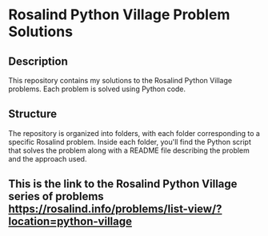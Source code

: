 # Rosalind Python Village Problem Solutions

## Description
This repository contains my solutions to the Rosalind Python Village problems. Each problem is solved using Python code. 
## Structure
The repository is organized into folders, with each folder corresponding to a specific Rosalind problem. Inside each folder, you'll find the Python script that solves the problem along with a README file describing the problem and the approach used.

## This is the link to the Rosalind Python Village series of problems https://rosalind.info/problems/list-view/?location=python-village 